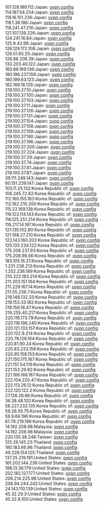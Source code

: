 101.128.189.112:Japan: [ovpn config](vpn/101_128_189_112.ovpn)  
114.187.54.234:Japan: [ovpn config](vpn/114_187_54_234.ovpn)  
118.16.101.236:Japan: [ovpn config](vpn/118_16_101_236.ovpn)  
118.1.38.186:Japan: [ovpn config](vpn/118_1_38_186.ovpn)  
118.241.47.216:Japan: [ovpn config](vpn/118_241_47_216.ovpn)  
121.107.139.226:Japan: [ovpn config](vpn/121_107_139_226.ovpn)  
124.241.16.84:Japan: [ovpn config](vpn/124_241_16_84.ovpn)  
125.9.43.98:Japan: [ovpn config](vpn/125_9_43_98.ovpn)  
126.129.172.108:Japan: [ovpn config](vpn/126_129_172_108.ovpn)  
126.51.65.25:Japan: [ovpn config](vpn/126_51_65_25.ovpn)  
126.88.206.39:Japan: [ovpn config](vpn/126_88_206_39.ovpn)  
133.203.40.122:Japan: [ovpn config](vpn/133_203_40_122.ovpn)  
160.86.169.136:Japan: [ovpn config](vpn/160_86_169_136.ovpn)  
180.196.237.159:Japan: [ovpn config](vpn/180_196_237_159.ovpn)  
180.199.63.123:Japan: [ovpn config](vpn/180_199_63_123.ovpn)  
182.168.18.129:Japan: [ovpn config](vpn/182_168_18_129.ovpn)  
219.100.37.10:Japan: [ovpn config](vpn/219_100_37_10.ovpn)  
219.100.37.100:Japan: [ovpn config](vpn/219_100_37_100.ovpn)  
219.100.37.103:Japan: [ovpn config](vpn/219_100_37_103.ovpn)  
219.100.37.11:Japan: [ovpn config](vpn/219_100_37_11.ovpn)  
219.100.37.126:Japan: [ovpn config](vpn/219_100_37_126.ovpn)  
219.100.37.131:Japan: [ovpn config](vpn/219_100_37_131.ovpn)  
219.100.37.154:Japan: [ovpn config](vpn/219_100_37_154.ovpn)  
219.100.37.158:Japan: [ovpn config](vpn/219_100_37_158.ovpn)  
219.100.37.159:Japan: [ovpn config](vpn/219_100_37_159.ovpn)  
219.100.37.190:Japan: [ovpn config](vpn/219_100_37_190.ovpn)  
219.100.37.196:Japan: [ovpn config](vpn/219_100_37_196.ovpn)  
219.100.37.200:Japan: [ovpn config](vpn/219_100_37_200.ovpn)  
219.100.37.224:Japan: [ovpn config](vpn/219_100_37_224.ovpn)  
219.100.37.29:Japan: [ovpn config](vpn/219_100_37_29.ovpn)  
219.100.37.74:Japan: [ovpn config](vpn/219_100_37_74.ovpn)  
219.100.37.81:Japan: [ovpn config](vpn/219_100_37_81.ovpn)  
219.100.37.87:Japan: [ovpn config](vpn/219_100_37_87.ovpn)  
39.111.249.143:Japan: [ovpn config](vpn/39_111_249_143.ovpn)  
60.151.239.147:Japan: [ovpn config](vpn/60_151_239_147.ovpn)  
103.11.25.132:Korea Republic of: [ovpn config](vpn/103_11_25_132.ovpn)  
106.245.72.62:Korea Republic of: [ovpn config](vpn/106_245_72_62.ovpn)  
112.160.155.163:Korea Republic of: [ovpn config](vpn/112_160_155_163.ovpn)  
112.162.210.200:Korea Republic of: [ovpn config](vpn/112_162_210_200.ovpn)  
115.22.169.138:Korea Republic of: [ovpn config](vpn/115_22_169_138.ovpn)  
116.123.114.143:Korea Republic of: [ovpn config](vpn/116_123_114_143.ovpn)  
116.125.251.214:Korea Republic of: [ovpn config](vpn/116_125_251_214.ovpn)  
118.217.14.197:Korea Republic of: [ovpn config](vpn/118_217_14_197.ovpn)  
121.135.102.80:Korea Republic of: [ovpn config](vpn/121_135_102_80.ovpn)  
121.168.27.210:Korea Republic of: [ovpn config](vpn/121_168_27_210.ovpn)  
123.143.160.203:Korea Republic of: [ovpn config](vpn/123_143_160_203.ovpn)  
125.133.234.122:Korea Republic of: [ovpn config](vpn/125_133_234_122.ovpn)  
175.208.237.93:Korea Republic of: [ovpn config](vpn/175_208_237_93.ovpn)  
175.208.98.56:Korea Republic of: [ovpn config](vpn/175_208_98_56.ovpn)  
183.105.16.21:Korea Republic of: [ovpn config](vpn/183_105_16_21.ovpn)  
1.231.238.213:Korea Republic of: [ovpn config](vpn/1_231_238_213.ovpn)  
1.252.236.189:Korea Republic of: [ovpn config](vpn/1_252_236_189.ovpn)  
210.222.183.214:Korea Republic of: [ovpn config](vpn/210_222_183_214.ovpn)  
211.203.151.164:Korea Republic of: [ovpn config](vpn/211_203_151_164.ovpn)  
211.229.167.14:Korea Republic of: [ovpn config](vpn/211_229_167_14.ovpn)  
211.55.236.7:Korea Republic of: [ovpn config](vpn/211_55_236_7.ovpn)  
218.148.132.33:Korea Republic of: [ovpn config](vpn/218_148_132_33.ovpn)  
218.153.33.182:Korea Republic of: [ovpn config](vpn/218_153_33_182.ovpn)  
218.156.18.47:Korea Republic of: [ovpn config](vpn/218_156_18_47.ovpn)  
219.255.40.217:Korea Republic of: [ovpn config](vpn/219_255_40_217.ovpn)  
220.116.173.79:Korea Republic of: [ovpn config](vpn/220_116_173_79.ovpn)  
220.118.198.240:Korea Republic of: [ovpn config](vpn/220_118_198_240.ovpn)  
220.121.133.157:Korea Republic of: [ovpn config](vpn/220_121_133_157.ovpn)  
220.122.9.214:Korea Republic of: [ovpn config](vpn/220_122_9_214.ovpn)  
220.78.126.164:Korea Republic of: [ovpn config](vpn/220_78_126_164.ovpn)  
220.81.90.24:Korea Republic of: [ovpn config](vpn/220_81_90_24.ovpn)  
220.83.233.158:Korea Republic of: [ovpn config](vpn/220_83_233_158.ovpn)  
220.95.158.153:Korea Republic of: [ovpn config](vpn/220_95_158_153.ovpn)  
221.150.175.167:Korea Republic of: [ovpn config](vpn/221_150_175_167.ovpn)  
221.151.54.119:Korea Republic of: [ovpn config](vpn/221_151_54_119.ovpn)  
221.153.29.92:Korea Republic of: [ovpn config](vpn/221_153_29_92.ovpn)  
221.166.166.187:Korea Republic of: [ovpn config](vpn/221_166_166_187.ovpn)  
222.104.220.47:Korea Republic of: [ovpn config](vpn/222_104_220_47.ovpn)  
222.113.26.12:Korea Republic of: [ovpn config](vpn/222_113_26_12.ovpn)  
222.120.122.2:Korea Republic of: [ovpn config](vpn/222_120_122_2.ovpn)  
27.126.26.66:Korea Republic of: [ovpn config](vpn/27_126_26_66.ovpn)  
36.38.48.102:Korea Republic of: [ovpn config](vpn/36_38_48_102.ovpn)  
58.227.232.135:Korea Republic of: [ovpn config](vpn/58_227_232_135.ovpn)  
59.26.59.75:Korea Republic of: [ovpn config](vpn/59_26_59_75.ovpn)  
59.9.66.196:Korea Republic of: [ovpn config](vpn/59_9_66_196.ovpn)  
61.79.219.196:Korea Republic of: [ovpn config](vpn/61_79_219_196.ovpn)  
14.192.208.98:Malaysia: [ovpn config](vpn/14_192_208_98.ovpn)  
14.192.208.98:Malaysia: [ovpn config](vpn/14_192_208_98.ovpn)  
220.135.38.248:Taiwan: [ovpn config](vpn/220_135_38_248.ovpn)  
125.26.145.23:Thailand: [ovpn config](vpn/125_26_145_23.ovpn)  
180.183.66.96:Thailand: [ovpn config](vpn/180_183_66_96.ovpn)  
49.228.154.125:Thailand: [ovpn config](vpn/49_228_154_125.ovpn)  
137.25.219.191:United States: [ovpn config](vpn/137_25_219_191.ovpn)  
161.202.144.236:United States: [ovpn config](vpn/161_202_144_236.ovpn)  
198.13.36.179:United States: [ovpn config](vpn/198_13_36_179.ovpn)  
202.182.127.177:United States: [ovpn config](vpn/202_182_127_177.ovpn)  
206.214.225.98:United States: [ovpn config](vpn/206_214_225_98.ovpn)  
208.94.244.242:United States: [ovpn config](vpn/208_94_244_242.ovpn)  
24.143.110.139:United States: [ovpn config](vpn/24_143_110_139.ovpn)  
45.32.29.3:United States: [ovpn config](vpn/45_32_29_3.ovpn)  
45.32.8.100:United States: [ovpn config](vpn/45_32_8_100.ovpn)  
